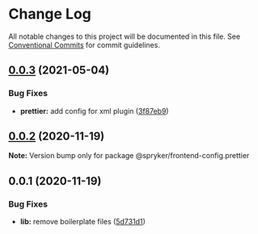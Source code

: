 # Change Log

All notable changes to this project will be documented in this file.
See [Conventional Commits](https://conventionalcommits.org) for commit guidelines.

## [0.0.3](https://github.com/spryker/frontend-configs/compare/@spryker/frontend-config.prettier@0.0.2...@spryker/frontend-config.prettier@0.0.3) (2021-05-04)


### Bug Fixes

* **prettier:** add config for xml plugin ([3f87eb9](https://github.com/spryker/frontend-configs/commit/3f87eb9c1033972b4bb2b8964b061c4c3de39d3b))





## [0.0.2](https://github.com/spryker/frontend-configs/compare/@spryker/frontend-config.prettier@0.0.1...@spryker/frontend-config.prettier@0.0.2) (2020-11-19)

**Note:** Version bump only for package @spryker/frontend-config.prettier





## 0.0.1 (2020-11-19)


### Bug Fixes

* **lib:** remove boilerplate files ([5d731d1](https://github.com/spryker/frontend-configs/commit/5d731d17322358a2eb3ff41cd397f2538cfe43ad))
